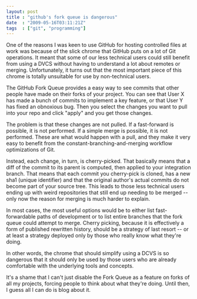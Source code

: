 ```yaml
---
layout: post
title : "github's fork queue is dangerous"
date  : "2009-05-16T03:11:21Z"
tags  : ["git", "programming"]
---
```

One of the reasons I was keen to use GitHub for hosting controlled files at
work was because of the slick chrome that GitHub puts on a lot of Git
operations.  It meant that some of our less technical users could still benefit
from using a DVCS without having to understand a lot about remotes or merging.
Unfortunately, it turns out that the most important piece of this chrome is
totally unsuitable for use by non-technical users.

The GitHub Fork Queue provides a easy way to see commits that other people have
made on their forks of your project.  You can see that User X has made a bunch
of commits to implement a key feature, or that User Y has fixed an obnoxious
bug.  Then you select the changes you want to pull into your repo and click
"apply" and you get those changes.

The problem is that these changes are not pulled.  If a fast-forward is
possible, it is not performed.  If a simple merge is possible, it is not
performed.  These are what would happen with a pull, and they make it very easy
to benefit from the constant-branching-and-merging workflow optimizations of
Git.

Instead, each change, in turn, is cherry-picked.  That basically means that a
diff of the commit to its parent is computed, then applied to your integration
branch.  That means that each commit you cherry-pick is cloned, has a new sha1
(unique identifier) and that the original author's actual commits do not become
part of your source tree.  This leads to those less technical users ending up
with weird repositories that still end up needing to be merged -- only now the
reason for merging is much harder to explain.

In most cases, the most useful options would be to either list fast-forwardable
paths of development or to list entire branches that the fork queue could
attempt to merge.  Cherry picking, because it is effectively a form of
published rewritten history, should be a strategy of last resort -- or at least
a strategy deployed only by those who really know what they're doing.

In other words, the chrome that should simplify using a DCVS is so dangerous
that it should only be used by those users who are already comfortable with the
underlying tools and concepts.

It's a shame that I can't just disable the Fork Queue as a feature on forks of
all my projects, forcing people to think about what they're doing.  Until then,
I guess all I can do is blog about it.

